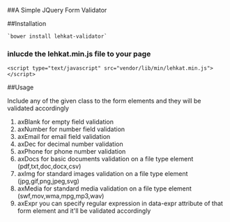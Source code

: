 ##A Simple JQuery Form Validator

##Installation

	`bower install lehkat-validator`
### inlucde the lehkat.min.js file to your page
```<script type="text/javascript" src="vendor/lib/min/lehkat.min.js"></script>```

##Usage

Include any of the given class to the form elements and they will be validated accordingly

1. axBlank 
		for empty field validation
2. axNumber
		for number field validation
3. axEmail
		for email field validation
4. axDec
		for decimal number validation
5. axPhone
		for phone number validation
6. axDocs
		for basic documents validation on a file type element (pdf,txt,doc,docx,csv)
7. axImg
		for standard images validation on a file type element (jpg,gif,png,jpeg,svg)
8. axMedia
		for standard media validation on a file type element (swf,mov,wma,mpg,mp3,wav)
9. axExpr
		you can specify regular expression in data-expr attribute of that form element and it'll be validated accordingly



